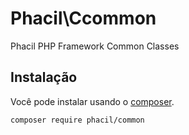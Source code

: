 # Phacil\Ccommon

Phacil PHP Framework Common Classes

## Instalação

Você pode instalar usando o [composer](http://getcomposer.org).

```
composer require phacil/common
```
